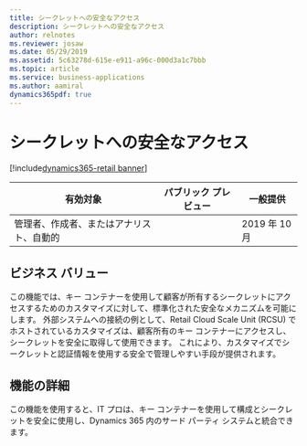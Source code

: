```yaml
---
title: シークレットへの安全なアクセス
description: シークレットへの安全なアクセス
author: relnotes
ms.reviewer: josaw
ms.date: 05/29/2019
ms.assetid: 5c63278d-615e-e911-a96c-000d3a1c7bbb
ms.topic: article
ms.service: business-applications
ms.author: aamiral
dynamics365pdf: true
---
```

# <a name="secure-access-to-secrets"></a>シークレットへの安全なアクセス
[!include[dynamics365-retail banner](../includes/dynamics365-retail.md)]

| 有効対象    |  パブリック プレビュー | 一般提供 | 
| ---------- | ---------- |---------- |
|管理者、作成者、またはアナリスト、自動的|| 2019 年 10 月|


## <a name="business-value"></a>ビジネス バリュー
<!-- bv start -->
この機能では、キー コンテナーを使用して顧客が所有するシークレットにアクセスするためのカスタマイズに対して、標準化された安全なメカニズムを可能にします。 外部システムへの接続の例として、Retail Cloud Scale Unit (RCSU) でホストされているカスタマイズは、顧客所有のキー コンテナーにアクセスし、シークレットを安全に取得して使用できます。 これにより、カスタマイズでシークレットと認証情報を使用する安全で管理しやすい手段が提供されます。
<!-- bv end -->



## <a name="feature-details"></a>機能の詳細
<!--feature detail start -->
この機能を使用すると、IT プロは、キー コンテナーを使用して構成とシークレットを安全に使用し、Dynamics 365 内のサード パーティ システムと統合できます。
<!--feature detail end -->










